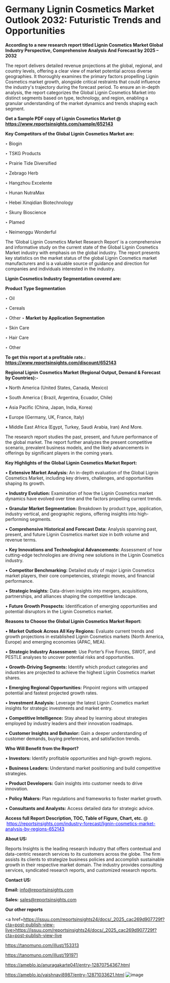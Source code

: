 # Germany Lignin Cosmetics Market Outlook 2032: Futuristic Trends and Opportunities

<strong>According to a new research report titled Lignin Cosmetics Market Global Industry Perspective, Comprehensive Analysis And Forecast by 2025 – 2032</strong>

The report delivers detailed revenue projections at the global, regional, and country levels, offering a clear view of market potential across diverse geographies. It thoroughly examines the primary factors propelling Lignin Cosmetics market growth, alongside critical restraints that could influence the industry's trajectory during the forecast period. To ensure an in-depth analysis, the report categorizes the Global Lignin Cosmetics Market into distinct segments based on type, technology, and region, enabling a granular understanding of the market dynamics and trends shaping each segment.

<strong>Get a Sample PDF copy of Lignin Cosmetics Market </strong><strong>@<a href=https://www.reportsinsights.com/sample/652143 style=color:#0000ff;> https://www.reportsinsights.com/sample/652143</a></strong></font>

<strong>Key Competitors of the Global Lignin Cosmetics Market are:</strong>

‣ Biogin

‣ TSKG Products

‣ Prairie Tide Diversified

‣ Zebrago Herb

‣ Hangzhou Excelente

‣ Hunan NutraMax

‣ Hebei Xinqidian Biotechnology

‣ Skuny Bioscience

‣ Plamed

‣ Neimenggu Wonderful

The ‘Global Lignin Cosmetics Market Research Report’ is a comprehensive and informative study on the current state of the Global Lignin Cosmetics Market industry with emphasis on the global industry. The report presents key statistics on the market status of the global Lignin Cosmetics market manufacturers and is a valuable source of guidance and direction for companies and individuals interested in the industry.

<strong>Lignin Cosmetics Industry Segmentation covered are:</strong>

<strong>Product Type Segmentation</strong>

‣ Oil

‣ Cereals

‣ Other
‣ 
<strong>Market by Application Segmentation</strong>

‣ Skin Care

‣ Hair Care

‣ Other

<strong>To get this report at a profitable rate.: <a href=https://www.reportsinsights.com/discount/652143 style=color:#0000ff;>https://www.reportsinsights.com/discount/652143</a></strong></font>

<strong>Regional Lignin Cosmetics Market (Regional Output, Demand &amp; Forecast by Countries):-</strong>

• North America (United States, Canada, Mexico)

• South America ( Brazil, Argentina, Ecuador, Chile)

• Asia Pacific (China, Japan, India, Korea)

• Europe (Germany, UK, France, Italy)

• Middle East Africa (Egypt, Turkey, Saudi Arabia, Iran) And More.

The research report studies the past, present, and future performance of the global market. The report further analyzes the present competitive scenario, prevalent business models, and the likely advancements in offerings by significant players in the coming years.

<strong>Key Highlights of the Global Lignin Cosmetics Market Report:</strong>

• <strong>Extensive Market Analysis:</strong> An in-depth evaluation of the Global Lignin Cosmetics Market, including key drivers, challenges, and opportunities shaping its growth.

• <strong>Industry Evolution:</strong> Examination of how the Lignin Cosmetics market dynamics have evolved over time and the factors propelling current trends.

• <strong>Granular Market Segmentation:</strong> Breakdown by product type, application, industry vertical, and geographic regions, offering insights into high-performing segments.

• <strong>Comprehensive Historical and Forecast Data:</strong> Analysis spanning past, present, and future Lignin Cosmetics market size in both volume and revenue terms.

• <strong>Key Innovations and Technological Advancements:</strong> Assessment of how cutting-edge technologies are driving new solutions in the Lignin Cosmetics industry.

• <strong>Competitor Benchmarking:</strong> Detailed study of major Lignin Cosmetics market players, their core competencies, strategic moves, and financial performance.

• <strong>Strategic Insights:</strong> Data-driven insights into mergers, acquisitions, partnerships, and alliances shaping the competitive landscape.

• <strong>Future Growth Prospects:</strong> Identification of emerging opportunities and potential disruptors in the Lignin Cosmetics market.

<strong>Reasons to Choose the Global Lignin Cosmetics Market Report:</strong>

• <strong>Market Outlook Across All Key Regions:</strong> Evaluate current trends and growth projections in established Lignin Cosmetics markets (North America, Europe) and emerging economies (APAC, MEA).

• <strong>Strategic Industry Assessment:</strong> Use Porter’s Five Forces, SWOT, and PESTLE analyses to uncover potential risks and opportunities.

• <strong>Growth-Driving Segments:</strong> Identify which product categories and industries are projected to achieve the highest Lignin Cosmetics market shares.

• <strong>Emerging Regional Opportunities:</strong> Pinpoint regions with untapped potential and fastest projected growth rates.

• <strong>Investment Analysis:</strong> Leverage the latest Lignin Cosmetics market insights for strategic investments and market entry.

• <strong>Competitive Intelligence:</strong> Stay ahead by learning about strategies employed by industry leaders and their innovation roadmaps.

• <strong>Customer Insights and Behavior:</strong> Gain a deeper understanding of customer demands, buying preferences, and satisfaction trends.

<strong>Who Will Benefit from the Report?</strong>

• <strong>Investors:</strong> Identify profitable opportunities and high-growth regions.

• <strong>Business Leaders:</strong> Understand market positioning and build competitive strategies.

• <strong>Product Developers:</strong> Gain insights into customer needs to drive innovation.

• <strong>Policy Makers:</strong> Plan regulations and frameworks to foster market growth.

• <strong>Consultants and Analysts:</strong> Access detailed data for strategic advice.
</ul>
<strong>Access full Report Description, TOC, Table of Figure, Chart, etc. </strong>@  <a href=https://reportsinsights.com/industry-forecast/lignin-cosmetics-market-analysis-by-regions-652143 style=color:#0000ff;>https://reportsinsights.com/industry-forecast/lignin-cosmetics-market-analysis-by-regions-652143</a></font>

<strong><strong>About US</strong>:</strong>

Reports Insights is the leading research industry that offers contextual and data-centric research services to its customers across the globe. The firm assists its clients to strategize business policies and accomplish sustainable growth in their respective market domain. The industry provides consulting services, syndicated research reports, and customized research reports.

<strong>Contact US:</strong>

<p class=""""><b>Email:</b> <a href=mailto:info@reportsinsights.com>info@reportsinsights.com</a></p>
<p class=""""><b>Sales:</b> <a href=mailto:sales@reportsinsights.com>sales@reportsinsights.com</a></p>

<strong>Our other reports</strong>

<a href=https://issuu.com/reportsinsights24/docs/_2025_cac269d907729f?cta=post-publish-view-live>https://issuu.com/reportsinsights24/docs/_2025_cac269d907729f?cta=post-publish-view-live</a>

<a href=https://tanomuno.com/illust/153313>https://tanomuno.com/illust/153313</a>

<a href=https://tanomuno.com/illust/191971>https://tanomuno.com/illust/191971</a>

<a href=https://ameblo.jp/anuragakarte041/entry-12870754367.html>https://ameblo.jp/anuragakarte041/entry-12870754367.html</a>

<a href=https://ameblo.jp/vaishnavi8987/entry-12871033621.html>https://ameblo.jp/vaishnavi8987/entry-12871033621.html</a>
![image](https://github.com/user-attachments/assets/af10dc2e-6c55-498a-8d5c-60e9a9366fd9)
